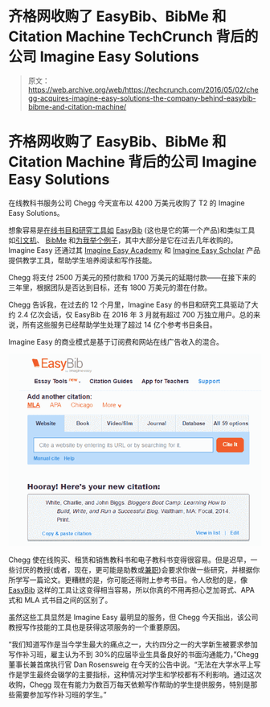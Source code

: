 # 齐格网收购了 EasyBib、BibMe 和 Citation Machine TechCrunch 背后的公司 Imagine Easy Solutions

> 原文：<https://web.archive.org/web/https://techcrunch.com/2016/05/02/chegg-acquires-imagine-easy-solutions-the-company-behind-easybib-bibme-and-citation-machine/>

# 齐格网收购了 EasyBib、BibMe 和 Citation Machine 背后的公司 Imagine Easy Solutions

在线教科书服务公司 Chegg 今天宣布以 4200 万美元收购了 T2 的 Imagine Easy Solutions。

想象容易是[在线书目和研究工具如](https://web.archive.org/web/20230119160414/http://www.imagineeasy.com/about-us/) [EasyBib](https://web.archive.org/web/20230119160414/http://www.easybib.com/) (这也是它的第一个产品)和类似工具如[引文机](https://web.archive.org/web/20230119160414/http://www.citationmachine.net/)、 [BibMe](https://web.archive.org/web/20230119160414/http://www.bibme.org/) 和[为我举个例子](https://web.archive.org/web/20230119160414/https://www.citethisforme.com/)，其中大部分是它在过去几年收购的。Imagine Easy 还通过其 [Imagine Easy Academy](https://web.archive.org/web/20230119160414/http://www.imagineeasy.com/academy/) 和 [Imagine Easy Scholar](https://web.archive.org/web/20230119160414/http://www.imagineeasy.com/scholar/) 产品提供教学工具，帮助学生培养阅读和写作技能。

Chegg 将支付 2500 万美元的预付款和 1700 万美元的延期付款——在接下来的三年里，根据团队是否达到目标，还有 1800 万美元的潜在付款。

Chegg 告诉我，在过去的 12 个月里，Imagine Easy 的书目和研究工具驱动了大约 2.4 亿次会话，仅 EasyBib 在 2016 年 3 月就有超过 700 万独立用户。总的来说，所有这些服务已经帮助学生处理了超过 14 亿个参考书目条目。

Imagine Easy 的商业模式是基于订阅费和网站在线广告收入的混合。

[![2016-05-02_1209](img/5d6eb9b7bb491bc94dcc9466079e7029.png)](https://web.archive.org/web/20230119160414/https://techcrunch.com/wp-content/uploads/2016/05/2016-05-02_1209.png)

Chegg 使在线购买、租赁和销售教科书和电子教科书变得很容易。但是迟早，一些讨厌的教授(或者，现在，更可能是助教或[兼职](https://web.archive.org/web/20230119160414/http://www.chicagoreader.com/Bleader/archives/2016/04/25/being-adjunct-college-professor-can-be-awful))会要求你做一些研究，并根据你所学写一篇论文。更糟糕的是，你可能还得附上参考书目。令人欣慰的是，像 [EasyBib](https://web.archive.org/web/20230119160414/http://www.easybib.com/) 这样的工具让这变得相当容易，所以你真的不用再担心芝加哥式、APA 式和 MLA 式书目之间的区别了。

虽然这些工具显然是 Imagine Easy 最明显的服务，但 Chegg 今天指出，该公司教授写作技能的工具也是获得这项服务的一个重要原因。

“我们知道写作是当今学生最大的痛点之一，大约四分之一的大学新生被要求参加写作补习班，雇主认为不到 30%的应届毕业生具备良好的书面沟通能力，”Chegg 董事长兼首席执行官 Dan Rosensweig 在今天的公告中说。“无法在大学水平上写作是学生最终会辍学的主要指标，这种情况对学生和学校都有不利影响。通过这次收购，Chegg 现在有能力为数百万每天依赖写作帮助的学生提供服务，特别是那些需要参加写作补习班的学生。”